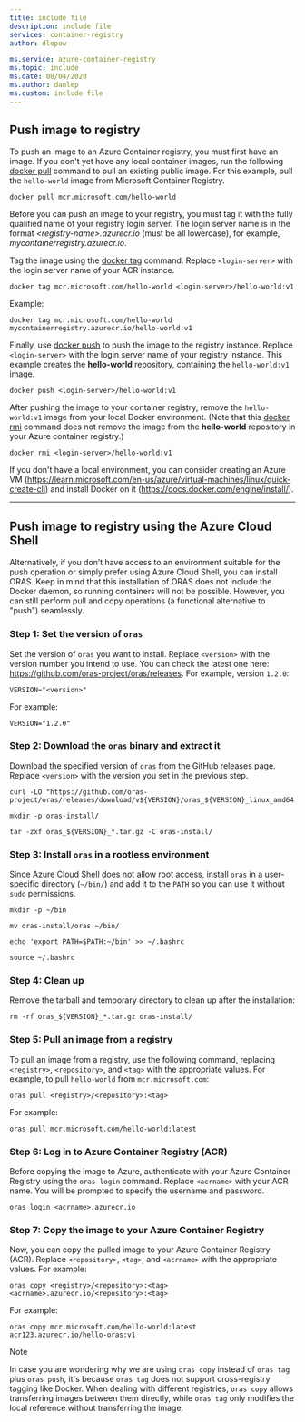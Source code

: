 ```yaml
---
title: include file
description: include file
services: container-registry
author: dlepow

ms.service: azure-container-registry
ms.topic: include
ms.date: 08/04/2020
ms.author: danlep
ms.custom: include file
---
```

## Push image to registry

To push an image to an Azure Container registry, you must first have an image. If you don't yet have any local container images, run the following [docker pull][docker-pull] command to pull an existing public image. For this example, pull the `hello-world` image from Microsoft Container Registry.

```
docker pull mcr.microsoft.com/hello-world
```

Before you can push an image to your registry, you must tag it with the fully qualified name of your registry login server. The login server name is in the format *\<registry-name\>.azurecr.io* (must be all lowercase), for example, *mycontainerregistry.azurecr.io*.

Tag the image using the [docker tag][docker-tag] command. Replace `<login-server>` with the login server name of your ACR instance.

```
docker tag mcr.microsoft.com/hello-world <login-server>/hello-world:v1
```

Example:

```
docker tag mcr.microsoft.com/hello-world mycontainerregistry.azurecr.io/hello-world:v1
```


Finally, use [docker push][docker-push] to push the image to the registry instance. Replace `<login-server>` with the login server name of your registry instance. This example creates the **hello-world** repository, containing the `hello-world:v1` image.

```
docker push <login-server>/hello-world:v1
```

After pushing the image to your container registry, remove the `hello-world:v1` image from your local Docker environment. (Note that this [docker rmi][docker-rmi] command does not remove the image from the **hello-world** repository in your Azure container registry.)

```
docker rmi <login-server>/hello-world:v1
```
If you don't have a local environment, you can consider creating an Azure VM (https://learn.microsoft.com/en-us/azure/virtual-machines/linux/quick-create-cli) and install Docker on it (https://docs.docker.com/engine/install/).

---

## Push image to registry using the Azure Cloud Shell

Alternatively, if you don’t have access to an environment suitable for the push operation or simply prefer using Azure Cloud Shell, you can install ORAS. Keep in mind that this installation of ORAS does not include the Docker daemon, so running containers will not be possible. However, you can still perform pull and copy operations (a functional alternative to "push") seamlessly.

### Step 1: Set the version of `oras`

Set the version of `oras` you want to install. Replace `<version>` with the version number you intend to use. You can check the latest one here: https://github.com/oras-project/oras/releases. For example, version `1.2.0`:

```
VERSION="<version>"
```

For example:

```
VERSION="1.2.0"
```

### Step 2: Download the `oras` binary and extract it

Download the specified version of `oras` from the GitHub releases page. Replace `<version>` with the version you set in the previous step.

```
curl -LO "https://github.com/oras-project/oras/releases/download/v${VERSION}/oras_${VERSION}_linux_amd64.tar.gz"
```

```
mkdir -p oras-install/
```

```
tar -zxf oras_${VERSION}_*.tar.gz -C oras-install/
```

### Step 3: Install `oras` in a rootless environment

Since Azure Cloud Shell does not allow root access, install `oras` in a user-specific directory (`~/bin/`) and add it to the `PATH` so you can use it without `sudo` permissions.

```
mkdir -p ~/bin
```

```
mv oras-install/oras ~/bin/
```

```
echo 'export PATH=$PATH:~/bin' >> ~/.bashrc
```

```
source ~/.bashrc
```

### Step 4: Clean up

Remove the tarball and temporary directory to clean up after the installation:

```
rm -rf oras_${VERSION}_*.tar.gz oras-install/
```

### Step 5: Pull an image from a registry

To pull an image from a registry, use the following command, replacing `<registry>`, `<repository>`, and `<tag>` with the appropriate values. For example, to pull `hello-world` from `mcr.microsoft.com`:

```
oras pull <registry>/<repository>:<tag>
```

For example:

```
oras pull mcr.microsoft.com/hello-world:latest
```

### Step 6: Log in to Azure Container Registry (ACR)

Before copying the image to Azure, authenticate with your Azure Container Registry using the `oras login` command. Replace `<acrname>` with your ACR name. You will be prompted to specify the username and password.

```
oras login <acrname>.azurecr.io
```

### Step 7: Copy the image to your Azure Container Registry

Now, you can copy the pulled image to your Azure Container Registry (ACR). Replace `<repository>`, `<tag>`, and `<acrname>` with the appropriate values. For example:

```
oras copy <registry>/<repository>:<tag> <acrname>.azurecr.io/<repository>:<tag>
```

For example:

```
oras copy mcr.microsoft.com/hello-world:latest acr123.azurecr.io/hello-oras:v1
```

> [!NOTE]
> In case you are wondering why we are using `oras copy` instead of `oras tag` plus `oras push`, it's because `oras tag` does not support cross-registry tagging like Docker. When dealing with different registries, `oras copy` allows transferring images between them directly, while `oras tag` only modifies the local reference without transferring the image.


<!-- LINKS - External -->
[docker-push]: https://docs.docker.com/engine/reference/commandline/push/
[docker-pull]: https://docs.docker.com/engine/reference/commandline/pull/
[docker-rmi]: https://docs.docker.com/engine/reference/commandline/rmi/
[docker-run]: https://docs.docker.com/engine/reference/commandline/run/
[docker-tag]: https://docs.docker.com/engine/reference/commandline/tag/

<!-- LINKS - Internal -->


